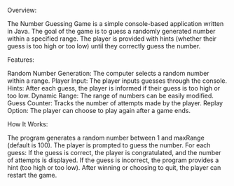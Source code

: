 Overview:

The Number Guessing Game is a simple console-based application written in Java. The goal of the game is to guess a randomly generated number within a specified range. The player is provided with hints (whether their guess is too high or too low) until they correctly guess the number.

Features:

Random Number Generation: The computer selects a random number within a range.
Player Input: The player inputs guesses through the console.
Hints: After each guess, the player is informed if their guess is too high or too low.
Dynamic Range: The range of numbers can be easily modified.
Guess Counter: Tracks the number of attempts made by the player.
Replay Option: The player can choose to play again after a game ends.

How It Works:

The program generates a random number between 1 and maxRange (default is 100).
The player is prompted to guess the number.
For each guess:
If the guess is correct, the player is congratulated, and the number of attempts is displayed.
If the guess is incorrect, the program provides a hint (too high or too low).
After winning or choosing to quit, the player can restart the game.
